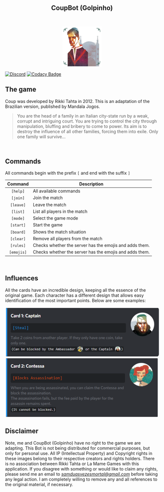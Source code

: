 <h2 align="center">CoupBot (Golpinho)</h2>
<br />
<p align="center">
  <img src="src/assets/images/coup.png" width="130" height="130" />
</p>

[![Discord](https://discordapp.com/api/guilds/692521354020520026/widget.png)](https://discord.gg/5dUCrH6)
[![Codacy Badge](https://api.codacy.com/project/badge/Grade/8c0125508ebb42078891fc2414de6284)](https://www.codacy.com/manual/SamuelHiroyuki/coup-discord-bot?utm_source=github.com&utm_medium=referral&utm_content=SamuelHiroyuki/coup-discord-bot&utm_campaign=Badge_Grade)

## The game

Coup was developed by Rikki Tahta in 2012. This is an adaptation of the Brazilian version, published by Mandala Jogos.

> You are the head of a family in an Italian city-state run by a weak, corrupt and intriguing court. You are trying to control the city through manipulation, bluffing and bribery to come to power. Its aim is to destroy the influence of all other families, forcing them into exile. Only one family will survive...

<br />

## Commands

All commands begin with the prefix `[` and end with the suffix `]`

|  Command   | Description                                             |
| :--------: | ------------------------------------------------------- |
|  `[help]`  | All available commands                                  |
|  `[join]`  | Join the match                                          |
| `[leave]`  | Leave the match                                         |
|  `[list]`  | List all players in the match                           |
|  `[mode]`  | Select the game mode                                    |
| `[start]`  | Start the game                                          |
| `[board]`  | Shows the match situation                               |
| `[clear]`  | Remove all players from the match                       |
| `[rules]`  | Checks whether the server has the emojis and adds them. |
| `[emojis]` | Checks whether the server has the emojis and adds them. |

<br />

## Influences

All the cards have an incredible design, keeping all the essence of the original game. Each character has a different design that allows easy identification of the most important points. Below are some examples:

<img src="src/assets/images/cap-card.png" style="border-radius: 8px;" />
<img src="src/assets/images/cont-card.png" style="border-radius: 8px;" />

<br />

## Disclaimer

Note, me and CoupBot (Golpinho) have no right to the game we are adapting. This Bot is not being distributed for commercial purposes, but only for personal use. All IP (Intellectual Property) and Copyright rights in these images belong to their respective creators and rights holders. There is no association between Rikki Tahta or La Mame Games with this application. If you disagree with something or would like to claim any rights, please send me an email to [_<samduasvezesmortal@gmail.com>_](mailto:samduasvezesmortal@gmail.com) before taking any legal action. I am completely willing to remove any and all references to the original material, if necessary.
